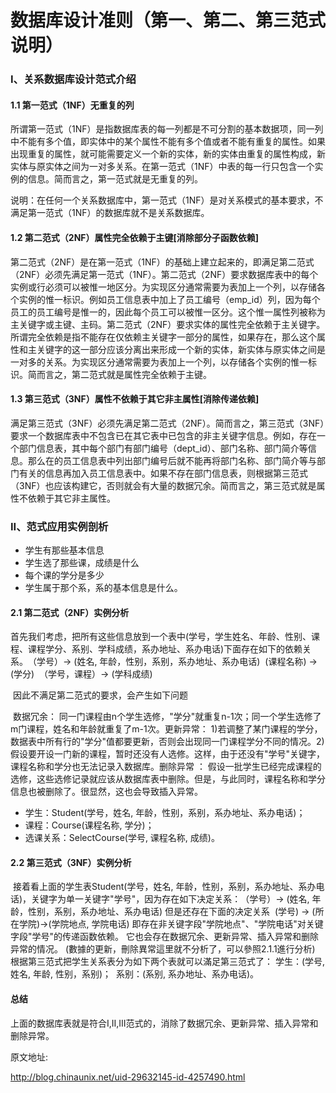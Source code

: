# 数据库设计准则（第一、第二、第三范式说明）





### I、关系数据库设计范式介绍

#### 1.1 第一范式（1NF）无重复的列

​      所谓第一范式（1NF）是指数据库表的每一列都是不可分割的基本数据项，同一列中不能有多个值，即实体中的某个属性不能有多个值或者不能有重复的属性。如果出现重复的属性，就可能需要定义一个新的实体，新的实体由重复的属性构成，新实体与原实体之间为一对多关系。在第一范式（1NF）中表的每一行只包含一个实例的信息。简而言之，第一范式就是无重复的列。

说明：在任何一个关系数据库中，第一范式（1NF）是对关系模式的基本要求，不满足第一范式（1NF）的数据库就不是关系数据库。 

#### 1.2 第二范式（2NF）属性完全依赖于主键[消除部分子函数依赖]

​      第二范式（2NF）是在第一范式（1NF）的基础上建立起来的，即满足第二范式（2NF）必须先满足第一范式（1NF）。第二范式（2NF）要求数据库表中的每个实例或行必须可以被惟一地区分。为实现区分通常需要为表加上一个列，以存储各个实例的惟一标识。例如员工信息表中加上了员工编号（emp_id）列，因为每个员工的员工编号是惟一的，因此每个员工可以被惟一区分。这个惟一属性列被称为主关键字或主键、主码。 
​        第二范式（2NF）要求实体的属性完全依赖于主关键字。所谓完全依赖是指不能存在仅依赖主关键字一部分的属性，如果存在，那么这个属性和主关键字的这一部分应该分离出来形成一个新的实体，新实体与原实体之间是一对多的关系。为实现区分通常需要为表加上一个列，以存储各个实例的惟一标识。简而言之，第二范式就是属性完全依赖于主键。

#### 1.3 第三范式（3NF）属性不依赖于其它非主属性[消除传递依赖]

​            满足第三范式（3NF）必须先满足第二范式（2NF）。简而言之，第三范式（3NF）要求一个数据库表中不包含已在其它表中已包含的非主关键字信息。例如，存在一个部门信息表，其中每个部门有部门编号（dept_id）、部门名称、部门简介等信息。那么在的员工信息表中列出部门编号后就不能再将部门名称、部门简介等与部门有关的信息再加入员工信息表中。如果不存在部门信息表，则根据第三范式（3NF）也应该构建它，否则就会有大量的数据冗余。简而言之，第三范式就是属性不依赖于其它非主属性。 

### II、范式应用实例剖析

- 学生有那些基本信息
- 学生选了那些课，成绩是什么
- 每个课的学分是多少
- 学生属于那个系，系的基本信息是什么。

#### 2.1 第二范式（2NF）实例分析

​      首先我们考虑，把所有这些信息放到一个表中(学号，学生姓名、年龄、性别、课程、课程学分、系别、学科成绩，系办地址、系办电话)下面存在如下的依赖关系。 
​        （学号）→ (姓名, 年龄，性别，系别，系办地址、系办电话) 
​         (课程名称) → (学分) 
​        （学号，课程）→ (学科成绩)

​      因此不满足第二范式的要求，会产生如下问题 

​        数据冗余： 同一门课程由n个学生选修，"学分"就重复n-1次；同一个学生选修了m门课程，姓名和年龄就重复了m-1次。 
​        更新异常： 
​             1)若调整了某门课程的学分，数据表中所有行的"学分"值都要更新，否则会出现同一门课程学分不同的情况。 
​            2)假设要开设一门新的课程，暂时还没有人选修。这样，由于还没有"学号"关键字，课程名称和学分也无法记录入数据库。 
​       删除异常 ： 假设一批学生已经完成课程的选修，这些选修记录就应该从数据库表中删除。但是，与此同时，课程名称和学分信息也被删除了。很显然，这也会导致插入异常。

- 学生：Student(学号，姓名, 年龄，性别，系别，系办地址、系办电话)；
- 课程：Course(课程名称, 学分)；
- 选课关系：SelectCourse(学号, 课程名称, 成绩)。

#### 2.2 第三范式（3NF）实例分析

​        接着看上面的学生表Student(学号，姓名, 年龄，性别，系别，系办地址、系办电话)，关键字为单一关键字"学号"，因为存在如下决定关系： 
​       （学号）→ (姓名, 年龄，性别，系别，系办地址、系办电话) 
​        但是还存在下面的决定关系 
​       (学号) → (所在学院)→(学院地点, 学院电话) 
​        即存在非关键字段"学院地点"、"学院电话"对关键字段"学号"的传递函数依赖。 
​        它也会存在数据冗余、更新异常、插入异常和删除异常的情况。 (數據的更新，刪除異常這里就不分析了，可以參照2.1.1進行分析)
​        根据第三范式把学生关系表分为如下两个表就可以滿足第三范式了： 
​        学生：(学号, 姓名, 年龄, 性别，系别)； 
​        系别：(系别, 系办地址、系办电话)。 

#### 总结

​       上面的数据库表就是符合I,II,III范式的，消除了数据冗余、更新异常、插入异常和删除异常。 









原文地址: 

http://blog.chinaunix.net/uid-29632145-id-4257490.html

